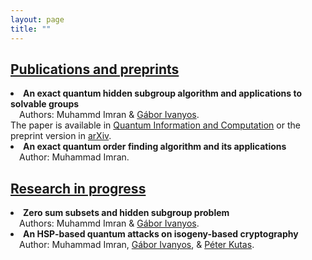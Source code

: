 ```yaml
---
layout: page
title: ""
---
```

<h2><u>Publications and preprints</u></h2>

<li> <b>An exact quantum hidden subgroup algorithm and applications to solvable groups</b><br>&ensp;&ensp;Authors: Muhammd Imran & <a href="http://old.sztaki.hu/~ivanyos/">Gábor Ivanyos</a>. <br> The paper is available in <a href="https://doi.org/10.26421/QIC22.9-10-4">Quantum Information and Computation</a> or the preprint version in <a href="[https://doi.org/10.26421/QIC22.9-10-4 ]https://arxiv.org/pdf/2202.04047.pdf(https://arxiv.org/pdf/2202.04047.pdf)">arXiv</a>. </li>   
<li> <b>An exact quantum order finding algorithm and its applications</b> <br>&ensp;&ensp;Author: Muhammad Imran.</li> 

<h2><u>Research in progress</u></h2>

<li> <b>Zero sum subsets and hidden subgroup problem</b> <br>&ensp;&ensp;Authors: Muhammd Imran & <a href="http://old.sztaki.hu/~ivanyos/">Gábor Ivanyos</a>.</li>

<li> <b>An HSP-based quantum attacks on isogeny-based cryptography</b> <br>&ensp;&ensp;Author: Muhammad Imran, <a href="http://old.sztaki.hu/~ivanyos/">Gábor Ivanyos</a>, & <a href="https://sites.google.com/view/peterkutas89/main-page?authuser=0">Péter Kutas</a>.</li>
